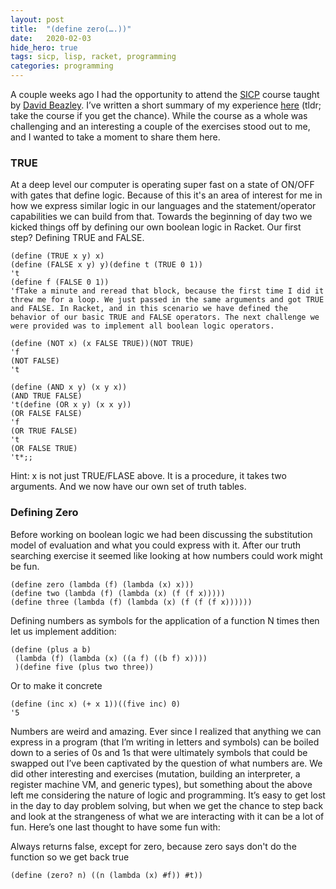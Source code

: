 ```yaml
---
layout:	post
title:	"(define zero(….))"
date:	2020-02-03
hide_hero: true
tags: sicp, lisp, racket, programming
categories: programming
---
```


A couple weeks ago I had the opportunity to attend the [SICP](https://mitpress.mit.edu/sites/default/files/sicp/index.html) course taught by [David Beazley](https://www.dabeaz.com/sicp.html). I’ve written a short summary of my experience [here](https://burningdaylight.io/posts/sicp-beazley-review/) (tldr; take the course if you get the chance). While the course as a whole was challenging and an interesting a couple of the exercises stood out to me, and I wanted to take a moment to share them here.

### TRUE

At a deep level our computer is operating super fast on a state of ON/OFF with gates that define logic. Because of this it's an area of interest for me in how we express similar logic in our languages and the statement/operator capabilities we can build from that. Towards the beginning of day two we kicked things off by defining our own boolean logic in Racket. Our first step? Defining TRUE and FALSE.

```racket
(define (TRUE x y) x)  
(define (FALSE x y) y)(define t (TRUE 0 1))  
't  
(define f (FALSE 0 1))  
'fTake a minute and reread that block, because the first time I did it threw me for a loop. We just passed in the same arguments and got TRUE and FALSE. In Racket, and in this scenario we have defined the behavior of our basic TRUE and FALSE operators. The next challenge we were provided was to implement all boolean logic operators.

(define (NOT x) (x FALSE TRUE))(NOT TRUE)  
'f  
(NOT FALSE)  
't  
  
(define (AND x y) (x y x))  
(AND TRUE FALSE)  
't(define (OR x y) (x x y))  
(OR FALSE FALSE)  
'f  
(OR TRUE FALSE)  
't  
(OR FALSE TRUE)  
't*;;
```

Hint: x is not just TRUE/FLASE above. It is a procedure, it takes two arguments. And we now have our own set of truth tables.

### Defining Zero

Before working on boolean logic we had been discussing the substitution model of evaluation and what you could express with it. After our truth searching exercise it seemed like looking at how numbers could work might be fun.

```racket
(define zero (lambda (f) (lambda (x) x)))  
(define two (lambda (f) (lambda (x) (f (f x)))))  
(define three (lambda (f) (lambda (x) (f (f (f x))))))
```

Defining numbers as symbols for the application of a function N times then let us implement addition:

```racket
(define (plus a b)  
 (lambda (f) (lambda (x) ((a f) ((b f) x))))  
 )(define five (plus two three))
``` 

Or to make it concrete

```rackaet
(define (inc x) (+ x 1))((five inc) 0)  
'5
```

Numbers are weird and amazing. Ever since I realized that anything we can express in a program (that I’m writing in letters and symbols) can be boiled down to a series of 0s and 1s that were ultimately symbols that could be swapped out I’ve been captivated by the question of what numbers are. We did other interesting and exercises (mutation, building an interpreter, a register machine VM, and generic types), but something about the above left me considering the nature of logic and programming. It’s easy to get lost in the day to day problem solving, but when we get the chance to step back and look at the strangeness of what we are interacting with it can be a lot of fun. Here’s one last thought to have some fun with:

Always returns false, except for zero, because zero says don't do the function so we get back true  

```racket
(define (zero? n) ((n (lambda (x) #f)) #t))
```
